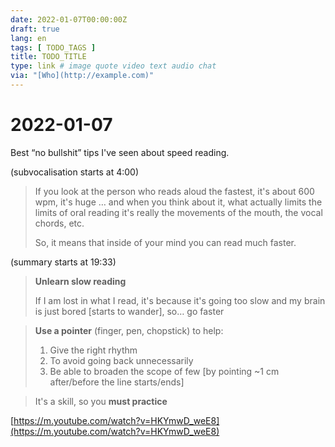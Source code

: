 ```yaml
---
date: 2022-01-07T00:00:00Z
draft: true
lang: en
tags: [ TODO_TAGS ]
title: TODO_TITLE
type: link # image quote video text audio chat
via: "[Who](http://example.com)"
---
```



# 2022-01-07


Best “no bullshit” tips I've seen about speed reading.

(subvocalisation starts at 4:00)

> If you look at the person who reads aloud the fastest, it's about 600 wpm, it's huge … and when you think about it, what actually limits the limits of oral reading it's really the movements of the mouth, the vocal chords, etc.
> 
> So, it means that inside of your mind you can read much faster.

(summary starts at 19:33)

> **Unlearn slow reading**
> 
> If I am lost in what I read, it's because it's going too slow and my brain is just bored [starts to wander], so… go faster

> **Use a pointer** (finger, pen, chopstick) to help:
> 
> 1. Give the right rhythm
> 2. To avoid going back unnecessarily
> 3. Be able to broaden the scope of few [by pointing ~1 cm after/before the line starts/ends]

> It's a skill, so you **must practice**

[https://m.youtube.com/watch?v=HKYmwD_weE8](https://m.youtube.com/watch?v=HKYmwD_weE8)

